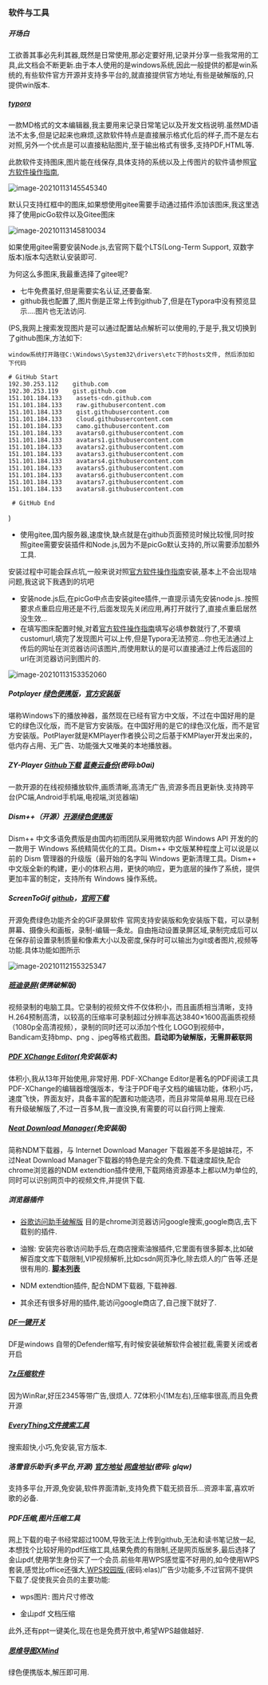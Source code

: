 ### 软件与工具

##### 开场白

 工欲善其事必先利其器,既然是日常使用,那必定要好用,记录并分享一些我常用的工具,此文档会不断更新.由于本人使用的是windows系统,因此一般提供的都是win系统的,有些软件官方开源并支持多平台的,就直接提供官方地址,有些是破解版的,只提供win版本.

##### [typora](https://www.typora.io/)

一款MD格式的文本编辑器,我主要用来记录日常笔记以及开发文档说明.虽然MD语法不太多,但是记起来也麻烦,这款软件特点是直接展示格式化后的样子,而不是左右对照,另外一个优点是可以直接粘贴图片,至于输出格式有很多,支持PDF,HTML等.

此款软件支持图床,图片能在线保存,具体支持的系统以及上传图片的软件请参照[官方软件操作指南](https://picgo.github.io/PicGo-Doc/zh/guide/),

![image-20210113145545340](https://gitee.com/smart_tadpole/images/raw/master/image-20210113145545340.png)

默认只支持红框中的图床,如果想使用gitee需要手动通过插件添加该图床,我这里选择了使用picGo软件以及Gitee图床

![image-20210113145810034](https://gitee.com/smart_tadpole/images/raw/master/image-20210113145810034.png)

如果使用gitee需要安装Node.js,去官网下载个LTS(Long-Term Support, 双数字版本)版本勾选默认安装即可.

为何这么多图床,我最重选择了gitee呢? 

- 七牛免费虽好,但是需要实名认证,还要备案.
- github我也配置了,图片倒是正常上传到github了,但是在Typora中没有预览显示....图片也无法访问.

(PS,我网上搜索发现图片是可以通过配置站点解析可以使用的,于是乎,我又切换到了github图床,方法如下:

```
window系统打开路径C:\Windows\System32\drivers\etc下的hosts文件, 然后添加如下代码

# GitHub Start 
192.30.253.112    github.com 
192.30.253.119    gist.github.com
151.101.184.133    assets-cdn.github.com
151.101.184.133    raw.githubusercontent.com
151.101.184.133    gist.githubusercontent.com
151.101.184.133    cloud.githubusercontent.com
151.101.184.133    camo.githubusercontent.com
151.101.184.133    avatars0.githubusercontent.com
151.101.184.133    avatars1.githubusercontent.com
151.101.184.133    avatars2.githubusercontent.com
151.101.184.133    avatars3.githubusercontent.com
151.101.184.133    avatars4.githubusercontent.com
151.101.184.133    avatars5.githubusercontent.com
151.101.184.133    avatars6.githubusercontent.com
151.101.184.133    avatars7.githubusercontent.com
151.101.184.133    avatars8.githubusercontent.com
 
 # GitHub End
```

)

- 使用gitee,国内服务器,速度快,缺点就是在github页面预览时候比较慢,同时按照gitee需要安装插件和Node.js,因为不是picGo默认支持的,所以需要添加额外工具.

安装过程中可能会踩点坑,一般来说对照[官方软件操作指南](https://picgo.github.io/PicGo-Doc/zh/guide/)安装,基本上不会出现啥问题,我这说下我遇到的坑吧

- 安装node.js后,在picGo中点击安装gitee插件,一直提示请先安装node.js..按照要求点重启应用还是不行,后面发现先关闭应用,再打开就行了,直接点重启居然没生效...
- 在填写图床配置时候,对着[官方软件操作指南](https://picgo.github.io/PicGo-Doc/zh/guide/)填写必填参数就行了,不要填customurl,填完了发现图片可以上传,但是Typora无法预览...你也无法通过上传后的网址在浏览器访问该图片,而使用默认的是可以直接通过上传后返回的url在浏览器访问到图片的.

![image-20210113153352060](https://gitee.com/smart_tadpole/images/raw/master/image-20210113153352060.png)

##### **Potplayer**  [绿色便携版](https://wwe.lanzous.com/i7TGSkbfmbe)，[官方安装版](https://potplayer.daum.net/?lang=zh_CN)

堪称Windows下的播放神器，虽然现在已经有官方中文版，不过在中国好用的是它的绿色汉化版，而不是官方安装版。在中国好用的是它的绿色汉化版，而不是官方安装版。PotPlayer就是KMPlayer作者换公司之后基于KMPlayer开发出来的，低内存占用、无广告、功能强大又唯美的本地播放器。  

##### ZY-Player [Github下载](https://github.com/Hunlongyu/ZY-Player) [蓝奏云备份](https://wwe.lanzous.com/b0162anbe)(密码:b0ai)

一款开源的在线视频播放软件,画质清晰,高清无广告,资源多而且更新快.支持跨平台(PC端,Android手机端,电视端,浏览器端)

##### **Dism++（开源）**[开源绿色便携版](https://www.chuyu.me/zh-Hans)

Dism++ 中文多语免费版是由国内初雨团队采用微软内部 Windows API 开发的的一款用于 Windows 系统精简优化的工具。Dism++ 中文版某种程度上可以说是以前的 Dism 管理器的升级版（最开始的名字叫 Windows 更新清理工具。Dism++ 中文版全新的构建，更小的体积占用，更快的响应，更为底层的操作了系统，提供更加丰富的制定，支持所有 Windows 操作系统。

##### **ScreenToGif**    [github](https://github.com/NickeManarin/ScreenToGif)，[官网下载](http://www.screentogif.com/)

开源免费绿色功能齐全的GIF录屏软件 官网支持安装版和免安装版下载，可以录制屏幕、摄像头和画板，录制-编辑一条龙。自由拖动设置录屏区域,录制完成后可以在保存前设置录制质量和像素大小以及密度,保存时可以输出为git或者图片,视频等功能.具体功能如图所示

![image-20210112155325347](C:\Users\admin\AppData\Roaming\Typora\typora-user-images\image-20210112155325347.png)

##### [班迪录屏](https://wwe.lanzous.com/ijJ7tkbedad)(便携破解版)

视频录制的电脑工具。它录制的视频文件不仅体积小，而且画质相当清晰，支持H.264预制高清，以较高的压缩率可录制超过分辨率高达3840×1600高画质视频（1080p全高清视频），录制的同时还可以添加个性化 LOGO到视频中，Bandicam支持bmp、png 、jpeg等格式截图。**启动即为破解版，无需屏蔽联网**

##### [PDF XChange Editor](https://wwe.lanzous.com/iazrowd)(免安装版本)

体积小,我从13年开始使用,非常好用. PDF-XChange Editor是著名的PDF阅读工具PDF-XChange的编辑器增强版本，专注于PDF电子文档的编辑功能，体积小巧，速度飞快，界面友好，具备丰富的配置和功能选项，而且非常简单易用.现在已经有升级破解版了,不过一百多M,我一直没换,有需要的可以自行网上搜索.

##### [Neat Download Manager](https://wwe.lanzous.com/ivQclkbfxti)(免安装版)

简称NDM下载器，与 Internet Download Manager 下载器差不多是姐妹花，不过Neat Download Manager下载器的特色是完全的免费.下载速度超快,配合chrome浏览器的NDM extendtion插件使用,下载网络资源基本上都以M为单位的,同时可以识别网页中的视频文件,并提供下载.

##### 浏览器插件 

- [谷歌访问助手破解版](https://wwe.lanzous.com/ia6geij) 目的是chrome浏览器访问google搜索,google商店,去下载别的插件.

- 油猴: 安装完谷歌访问助手后,在商店搜索油猴插件,它里面有很多脚本,比如破解百度文库下载限制,VIP视频解析,比如csdn网页净化,除去烦人的广告等.还是很有用的. [**脚本列表**](https://greasyfork.org/zh-CN/scripts)
- NDM extendtion插件, 配合NDM下载器, 下载神器.
- 其余还有很多好用的插件,能访问google商店了,自己搜下就好了.

##### [DF一键开关](https://wwe.lanzous.com/iiyyWkbc2lg)
DF是windows 自带的Defender缩写,有时候安装破解软件会被拦截,需要关闭或者开启

##### [7z压缩软件](https://www.7-zip.org/download.html)

因为WinRar,好压2345等带广告,很烦人. 7Z体积小(1M左右),压缩率很高,而且免费开源

##### [EveryThing文件搜索工具](https://www.voidtools.com/zh-cn/downloads/)

搜索超快,小巧,免安装,官方版本.

##### 洛雪音乐助手(多平台,开源)  [官方地址](https://github.com/lyswhut/lx-music-desktop)  [网盘地址](https://www.lanzoux.com/b0bf2cfa/)(密码: glqw)

支持多平台,开源,免安装,软件界面清新,支持免费下载无损音乐...资源丰富,喜欢听歌的必备.

##### PDF压缩,图片压缩工具

网上下载的电子书经常超过100M,导致无法上传到github,无法和读书笔记放一起,本想找个比较好用的pdf压缩工具,结果免费的有限制,还是网页版居多,最后选择了金山pdf,使用学生身份买了一个会员.前些年用WPS感觉蛮不好用的,如今使用WPS套装,感觉比office还强大,[WPS校园版 ](https://wwe.lanzous.com/b0162i9gd)(密码:elas)广告少功能多,不过官网不提供下载了.促使我买会员的主要功能:

- wps图片: 图片尺寸修改

- 金山pdf 文档压缩

此外,还有ppt一键美化,现在也是免费开放中,希望WPS越做越好.

#####  [思维导图XMind](https://wwe.lanzous.com/ifzLEl6ll9i)

绿色便携版本,解压即可用.